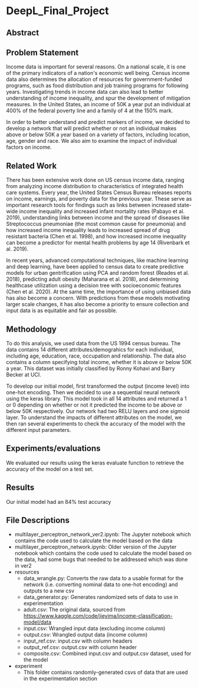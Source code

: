 # DeepL_Final_Project

## Abstract


## Problem Statement
Income data is important for several reasons. On a national scale, it is one of the primary indicators of a nation's economic well being. Census income data also determines the allocation of resources for government-funded programs, such as food distribution and job training programs for following years. Investigating trends in income data can also lead to better understanding of income inequality, and spur the development of mitigation measures. In the United States, an income of 50K a year put an individual at 400% of the federal poverty line and a family of 4 at the 150% mark.

In order to better understand and predict markers of income, we decided to develop a network that will predict whether or not an individual makes above or below 50K a year based on a variety of factors, including location, age, gender and race. We also aim to examine the impact of individual factors on income.

## Related Work

There has been extensive work done on US census income data, ranging from analyzing income distribution to characteristics of integrated health care systems. Every year, the United States Census Bureau releases reports on income, earnings, and poverty data for the previous year. These serve as important research tools for findings such as links between increased state-wide income inequality and increased infant mortality rates (Pabayo et al. 2019), understanding links between income and the spread of diseases like Streptococcus pneumoniae (the most common cause for pneumonia) and how increased income inequality leads to increased spread of drug resistant bacteria (Chen et al. 1998), and how increased income inequality can become a predictor for mental health problems by age 14 (Rivenbark et al. 2019).

In recent years, advanced computational techniques, like machine learning and deep learning, have been applied to census data to create predictive models for urban gentrification using PCA and random forest (Reades et al. 2018), predicting adult obesity (Maharana et al. 2018), and determining healthcase utilization using a decision tree with socioeconomic features (Chen et al. 2020). At the same time, the importance of using unbiased data has also become a concern. With predictions from these models motivating larger scale changes, it has also become a priority to ensure collection and input data is as equitable and fair as possible.

## Methodology
To do this analysis, we used data from the US 1994 census bureau. The data contains 14 different attributes/demograhics for each individual, including age, education, race, occupation and relationship. The data also contains a column specifying total income, whether it is above or below 50K a year. This dataset was initially classified by Ronny Kohavi and Barry Becker at UCI.

To develop our initial model, first transformed the output (income level) into one-hot encoding. Then we decided to use a sequential neural network using the keras library. This model took in all 14 attributes and returned a 1 or 0 depending on whether or not it predicted the income to be above or below 50K respectively. Our network had two RELU layers and one sigmoid layer.
To understand the impacts of different attributes on the model, we then ran several experiments to check the accuracy of the model with the different input parameters.

## Experiments/evaluations
We evaluated our results using the keras evaluate function to retrieve the accuracy of the model on a test set.



## Results

Our initial model had an 84% test accuracy

## File Descriptions
- multilayer_perceptron_network_ver2.ipynb: The Jupyter notebook which contains the code used to calculate the model based on the data
- multilayer_perceptron_network.ipynb: Older version of the Jupyter notebook which contains the code used to calculate the model based on the data, had some bugs that needed to be addressed which was done in ver2
- resources
    - data_wrangle.py: Converts the raw data to a usable format for the network (i.e. converting nominal data to one-hot encoding) and outputs to a new csv
    - data_generator.py: Generates randomized sets of data to use in experimentation
    - adult.csv: The original data, sourced from https://www.kaggle.com/code/jieyima/income-classification-model/data
    - input.csv: Wrangled input data (excluding income column)
    - output.csv: Wrangled output data (income column)
    - input_ref.csv: input.csv with column headers
    - output_ref.csv: output.csv with column header
    - composite.csv: Combined input.csv and output.csv dataset, used for the model
- experiment
    - This folder contains randomly-generated csvs of data that are used in the experimentation section
